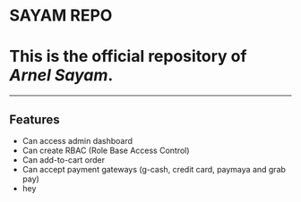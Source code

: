 # SAYAM REPO

# This is the official repository of **_Arnel Sayam_**.

---

## Features

- Can access admin dashboard
- Can create RBAC (Role Base Access Control)
- Can add-to-cart order
- Can accept payment gateways (g-cash, credit card, paymaya and grab pay)
- hey
